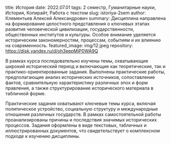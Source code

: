 title: История
date: 2022.07.01
tags: 2 семестр, Гуманитарные науки, История, Копирайт, Работа с текстом
slug: istoriya-2sem
author: Клементьев Алексей Александрович
summary: Дисциплина направлена на формирование целостного представления о ключевых этапах развития человеческой цивилизации, государственности, общественных институтов и культуры. Особое внимание уделяется историческим закономерностям, процессам, событиям и их влиянию на современность.
featured_image: img/12.jpeg
repository: https://disk.yandex.ru/d/oh3eepMiP0WA9Q

В рамках курса последовательно изучены темы, охватывающие широкий исторический период и включающие как теоретические, так и практико-ориентированные задания. Выполнены практические работы, предполагающие анализ исторических источников, сопоставление фактов, сравнительную характеристику различных эпох и форм правления, а также структурирование исторического материала в табличной форме.
Практические задания охватывают ключевые темы курса, включая политическое устройство, социальную структуру и международные отношения различных государств. В рамках самостоятельной работы проанализированы причины и последствия значимых исторических процессов. Задания оформлены в виде текстовых, табличных и иллюстрированных документов, что свидетельствует о комплексном подходе к изучению дисциплины.

